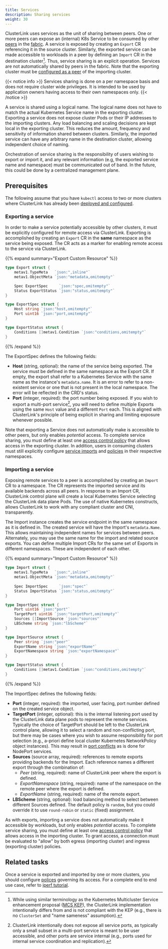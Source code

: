 ```yaml
---
title: Services
description: Sharing services
weight: 30
---
```


ClusterLink uses services as the unit of sharing between peers.
 One or more peers can expose an (internal) K8s Service to
 be consumed by other [peers][concept-peer] in the [fabric][concept-fabric].
 A service is exposed by creating an `Export` CR referencing it in the
 source cluster. Similarly, the exported service can be made accessible to workloads
 in a peer by defining an `Import` CR in the destination cluster[^KEP-1645].
 Thus, service sharing is an explicit operation. Services are not automatically
 shared by peers in the fabric. Note that the exporting cluster must be
 [configured as a peer][concept-peer-management] of the importing
 cluster.

{{< notice info >}}
Services sharing is done on a per namespace basis and does not require cluster wide privileges.
 It is intended to be used by application owners having access to their own namespaces only.
{{< /notice >}}

A service is shared using a logical name. The logical name does not have to match
 the actual Kubernetes Service name in the exporting cluster. Exporting a service
 does not expose cluster Pods or their IP addresses to the importing clusters.
 Any load balancing and scaling decisions are kept local in the exporting cluster.
 This reduces the amount, frequency and sensitivity of information shared between
 clusters. Similarly, the imported service can have any arbitrary name in the
 destination cluster, allowing independent choice of naming.

Orchestration of service sharing is the responsibility of users wishing to
 export or import it, and any relevant information (e.g, the exported service
 name and namespace) must be communicated out of band. In the future, this could
 be done by a centralized management plane.

<!-- TODO: image showing export/import (from >2 clusters?) -->

<!-- 
 TODO centralized management may apply simplification of sharing via policies
  (e.g., auto-expose)
  can also simplify some via clusterlink cli (e.g., allow-all policy default)
  Ask for inputs through the documentation?
  Put all of the above in footnote?
-->

## Prerequisites

The following assume that you have `kubectl` access to two or more clusters where ClusterLink
 has already been [deployed and configured][getting-started-user-setup].

### Exporting a service

In order to make a service potentially accessible by other clusters, it must be
 explicitly configured for remote access via ClusterLink. Exporting is
 accomplished by creating an `Export` CR in the **same** namespace
 as the service being exposed. The CR acts as a marker for enabling
 remote access to the service via ClusterLink.

{{% expand summary="Export Custom Resource" %}}

```go
type Export struct {
    metav1.TypeMeta   `json:",inline"`
    metav1.ObjectMeta `json:"metadata,omitempty"`

    Spec ExportSpec     `json:"spec,omitempty"`
    Status ExportStatus `json:"status,omitempty"`
}

type ExportSpec struct {
    Host string `json:"host,omitempty"`
    Port uint16 `json:"port,omitempty"`
}

type ExportStatus struct {
    Conditions []metav1.Condition `json:"conditions,omitempty"`
}
```

{{% /expand %}}

The ExportSpec defines the following fields:

- **Host** (string, optional): the name of the service being exported. The service
 must be defined in the same namespace as the Export CR. If empty,
 the export shall refer to a Kubernetes Service with the same name as the instance's
 `metadata.name`. It is an error to refer to a non-existent service or one that is
 not present in the local namespace. The error will be reflected in the CRD's status.
- **Port** (integer, required): the port number being exposed. If you wish to export
 a multi-port service[^multiport], you will need to define multiple Exports using
 the same `Host` value and a different `Port` each. This is aligned with ClusterLink's
 principle of being explicit in sharing and limiting exposure whenever possible.

Note that exporting a Service does not automatically make is accessible to other
 peers, but only enables *potential* access. To complete service sharing, you must
 define at least one [access control policy][concept-policy] that allows
 access in the exporting cluster.
 In addition, users in consuming clusters must still explicitly configure
 [service imports](#importing-a-service) and [policies][concept-policy]
 in their respective namespaces.

### Importing a service

Exposing remote services to a peer is accomplished by creating an `Import` CR
 to a namespace. The CR represents the imported service and its
 available backends across all peers. In response to an Import CR, ClusterLink
 control plane will create a local Kubernetes Service selecting the ClusterLink
 data plane Pods. The use of native Kubernetes constructs, allows ClusterLink
 to work with any compliant cluster and CNI, transparently.

The Import instance creates the service endpoint in the same namespace as it is
 defined in. The created service will have the Import's `metadata.Name`. This
 allows maintaining independent names for services between peers. Alternately,
 you may use the same name for the import and related source exports.
 You can define multiple Import CRs for the same set of Exports in different
 namespaces. These are independent of each other.

{{% expand summary="Import Custom Resource" %}}

```go
type Import struct {
    metav1.TypeMeta   `json:",inline"`
    metav1.ObjectMeta `json:"metadata,omitempty"`
    
    Spec ImportSpec     `json:"spec"`
    Status ImportStatus `json:"status,omitempty"`
}

type ImportSpec struct {
    Port uint16 `json:"port"`
    TargetPort uint16 `json:"targetPort,omitempty"`
    Sources []ImportSource `json:"sources"`
    LBScheme string `json:"lbScheme"`
}

type ImportSource struct {
    Peer string `json:"peer"`
    ExportName string `json:"exportName"`
    ExportNamespace string `json:"exportNamespace"`
}

type ImportStatus struct {
    Conditions []metav1.Condition `json:"conditions,omitempty"`
}
```

{{% /expand %}}

The ImportSpec defines the following fields:

- **Port** (integer, required): the imported, user facing, port number defined
 on the created service object.
- **TargetPort** (integer, optional): this is the internal listening port
 used by the ClusterLink data plane pods to represent the remote services. Typically the
 choice of TargetPort should be left to the ClusterLink control plane, allowing
 it to select a random and non-conflicting port, but there may be cases where
 you wish to assume responsibility for port selection (e.g., a-priori define
 local cluster Kubernetes NetworkPolicy object instances). This may result in
 [port conflicts](https://kubernetes.io/docs/concepts/services-networking/service/#avoid-nodeport-collisions)
 as is done for NodePort services.
- **Sources** (source array, required): references to remote exports providing backends
 for the Import. Each reference names a different export through the combination of:
  - *Peer* (string, required): name of ClusterLink peer where the export is defined.
  - *ExportNamespace* (string, required): name of the namespace on the remote peer where
   the export is defined.
  - *ExportName* (string, required): name of the remote export.
- **LBScheme** (string, optional): load balancing method to select between different
 Sources defined. The default policy is `random`, but you could override it to use
 `round-robin` or `static` (fixed) assignment.

<!-- Importing multiport? It is not possible... Could use merge in future?
 perhaps, but might requires explicit service name so can merge correctly
 or use port set instead of individual port per export/import -->

As with exports, importing a service does not automatically make it accessible by
 workloads, but only enables *potential* access. To complete service sharing,
 you must define at least one [access control policy][concept-policy] that
 allows access in the importing cluster. To grant access, a connection must be
 evaluated to "allow" by both egress (importing cluster) and ingress (exporting
 cluster) policies.

## Related tasks

Once a service is exported and imported by one or more clusters, you should
 configure [polices][concept-policy] governing its access.
 For a complete end to end use case, refer to [iperf tutorial][tutorial-iperf].

[^KEP-1645]: While using similar terminology as the Kubernetes Multicluster Service
 enhancement proposal ([MCS KEP](https://github.com/kubernetes/enhancements/tree/master/keps/sig-multicluster/1645-multi-cluster-services-api)),
 the ClusterLink implementation intentionally differs from and is not compliant with the
 KEP (e.g., there is no `ClusterSet` and "name sameness" assumption).

[^multiport]: ClusterLink intentionally does not expose all service ports, as
 typically only a small subset in a multi-port service is meant to be user
 accessible, and other ports are service internal (e.g., ports used for internal
 service coordination and replication).

[concept-fabric]: fabric.md
[concept-peer]: peers.md
[concept-peer-management]: peers.md#add-or-remove-peers
[concept-policy]: policies.md
[tutorial-iperf]: ../tutorials/iperf.md
[getting-started-user-setup]: ../getting-started/users.md#setup
